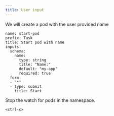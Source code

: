 ```yaml
---
title: User input
---
```


We will create a pod with the user provided name

```examiner:execute-test
name: start-pod
prefix: Task
title: Start pod with name
inputs:
  schema:
    name:
      type: string
      title: "Name:"
      default: "my-app"
      required: true
  form:
  - "*"
  - type: submit
    title: Start
```

Stop the watch for pods in the namespace.

```bash-2
<ctrl-c>
```